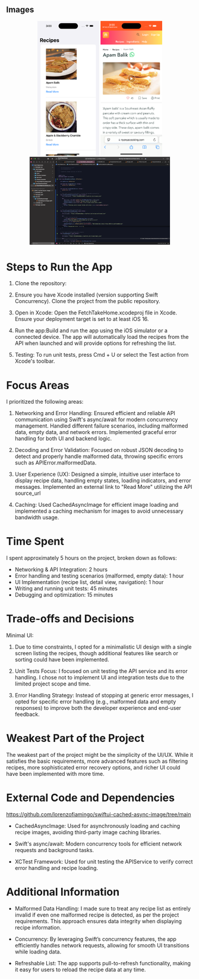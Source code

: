 ## Images
<div align="center">
	<img width = "33%" src="/Images/home.png">
  <img width = "33%" src="/Images/externalLink.png">
</div>
<div align="center">
  <img width = "75%" src="/Images/tests.png">
</div>

# Steps to Run the App

1. Clone the repository:

2. Ensure you have Xcode installed (version supporting Swift Concurrency).
Clone the project from the public repository.

3. Open in Xcode: Open the FetchTakeHome.xcodeproj file in Xcode.
Ensure your deployment target is set to at least iOS 16.

4. Run the app:Build and run the app using the iOS simulator or a connected device.
The app will automatically load the recipes from the API when launched and will provide options for refreshing the list.

5. Testing: To run unit tests, press Cmd + U or select the Test action from Xcode's toolbar.

# Focus Areas

I prioritized the following areas:

1. Networking and Error Handling:
Ensured efficient and reliable API communication using Swift's async/await for modern concurrency management. Handled different failure scenarios, including malformed data, empty data, and network errors. Implemented graceful error handling for both UI and backend logic.

2. Decoding and Error Validation:
Focused on robust JSON decoding to detect and properly handle malformed data, throwing specific errors such as APIError.malformedData.

3. User Experience (UX):
Designed a simple, intuitive user interface to display recipe data, handling empty states, loading indicators, and error messages.
Implemented an external link to "Read More" utilizing the API source_url

4. Caching:
Used CachedAsyncImage for efficient image loading and implemented a caching mechanism for images to avoid unnecessary bandwidth usage.

# Time Spent

I spent approximately 5 hours on the project, broken down as follows:

* Networking & API Integration: 2 hours
* Error handling and testing scenarios (malformed, empty data): 1 hour
* UI Implementation (recipe list, detail view, navigation): 1 hour
* Writing and running unit tests: 45 minutes
* Debugging and optimization: 15 minutes

# Trade-offs and Decisions
Minimal UI:

1. Due to time constraints, I opted for a minimalistic UI design with a single screen listing the recipes, though additional features like search or sorting could have been implemented.

2. Unit Tests Focus: I focused on unit testing the API service and its error handling. I chose not to implement UI and integration tests due to the limited project scope and time.

3. Error Handling Strategy: Instead of stopping at generic error messages, I opted for specific error handling (e.g., malformed data and empty responses) to improve both the developer experience and end-user feedback.

# Weakest Part of the Project
The weakest part of the project might be the simplicity of the UI/UX. While it satisfies the basic requirements, more advanced features such as filtering recipes, more sophisticated error recovery options, and richer UI could have been implemented with more time.

# External Code and Dependencies

https://github.com/lorenzofiamingo/swiftui-cached-async-image/tree/main

* CachedAsyncImage: Used for asynchronously loading and caching recipe images, avoiding third-party image caching libraries.

* Swift's async/await: Modern concurrency tools for efficient network requests and background tasks.

* XCTest Framework: Used for unit testing the APIService to verify correct error handling and recipe loading.

# Additional Information

* Malformed Data Handling: I made sure to treat any recipe list as entirely invalid if even one malformed recipe is detected, as per the project requirements. This approach ensures data integrity when displaying recipe information.

* Concurrency: By leveraging Swift’s concurrency features, the app efficiently handles network requests, allowing for smooth UI transitions while loading data.

* Refreshable List: The app supports pull-to-refresh functionality, making it easy for users to reload the recipe data at any time.
